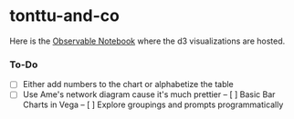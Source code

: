 # tonttu-and-co

Here is the [Observable Notebook](https://observablehq.com/@gambingo/force-directed-graph) where
the d3 visualizations are hosted.

### To-Do
- [ ] Either add numbers to the chart or alphabetize the table
- [ ] Use Ame's network diagram cause it's much prettier
– [ ] Basic Bar Charts in Vega
– [ ] Explore groupings and prompts programmatically